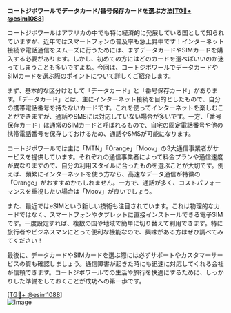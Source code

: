 **コートジボワールでデータカード/番号保存カードを選ぶ方法[[TG💪+ @esim1088](https://t.me/s/esim1088)]**

コートジボワールはアフリカの中でも特に経済的に発展している国として知られていますが、近年ではスマートフォンの普及率も急上昇中です！インターネット接続や電話通信をスムーズに行うためには、まずデータカードやSIMカードを購入する必要があります。しかし、初めての方にはどのカードを選べばいいのか迷ってしまうことも多いですよね。今回は、コートジボワールでデータカードやSIMカードを選ぶ際のポイントについて詳しくご紹介します。

まず、基本的な区分けとして「データカード」と「番号保存カード」があります。「データカード」とは、主にインターネット接続を目的としたもので、自分の携帯電話番号を持たないカードです。これを使ってインターネットを楽しむことができますが、通話やSMSには対応していない場合が多いです。一方、「番号保存カード」は通常のSIMカードと呼ばれるもので、自宅の固定電話番号や他の携帯電話番号を保存しておけるため、通話やSMSが可能になります。

コートジボワールでは主に「MTN」「Orange」「Moov」の3大通信事業者がサービスを提供しています。それぞれの通信事業者によって料金プランや通信速度が異なりますので、自分の利用スタイルに合ったものを選ぶことが大切です。例えば、頻繁にインターネットを使う方なら、高速なデータ通信が特徴の「Orange」がおすすめかもしれません。一方で、通話が多く、コストパフォーマンスを重視したい場合は「Moov」が良いでしょう。

また、最近ではeSIMという新しい技術も注目されています。これは物理的なカードではなく、スマートフォンやタブレットに直接インストールできる電子SIMです。一度設定すれば、複数の国や地域で簡単に切り替えて利用できます。特に旅行者やビジネスマンにとって便利な機能なので、興味がある方はぜひ調べてみてください！

最後に、データカードやSIMカードを選ぶ際には必ずサポートやカスタマーサービスの質も確認しましょう。通信障害が起きた時にも迅速に対応してくれる会社が信頼できます。コートジボワールでの生活や旅行を快適にするために、しっかりした準備をしておくことが成功への第一歩です。

[[TG💪+ @esim1088](https://t.me/s/esim1088)]  
![Image](https://i.postimg.cc/Y0z9fWf4/image.png)